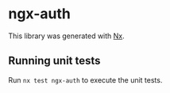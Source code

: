 # ngx-auth

This library was generated with [Nx](https://nx.dev).

## Running unit tests

Run `nx test ngx-auth` to execute the unit tests.
